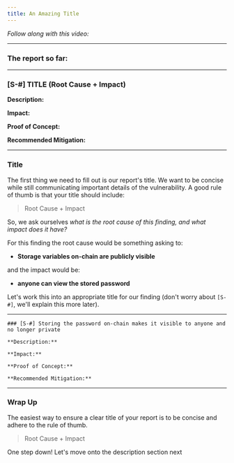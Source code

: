 ```yaml
---
title: An Amazing Title
---
```


_Follow along with this video:_

---

### The report so far:

---

### [S-#] TITLE (Root Cause + Impact)

**Description:**

**Impact:**

**Proof of Concept:**

**Recommended Mitigation:**

---

### Title

The first thing we need to fill out is our report's title. We want to be concise while still communicating important details of the vulnerability. A good rule of thumb is that your title should include:

> Root Cause + Impact

So, we ask ourselves _what is the root cause of this finding, and what impact does it have?_

For this finding the root cause would be something asking to:

- **Storage variables on-chain are publicly visible**

and the impact would be:

- **anyone can view the stored password**

Let's work this into an appropriate title for our finding (don't worry about `[S-#]`, we'll explain this more later).

---

```
### [S-#] Storing the password on-chain makes it visible to anyone and no longer private

**Description:**

**Impact:**

**Proof of Concept:**

**Recommended Mitigation:**
```

---

### Wrap Up

The easiest way to ensure a clear title of your report is to be concise and adhere to the rule of thumb.

> Root Cause + Impact

One step down! Let's move onto the description section next
